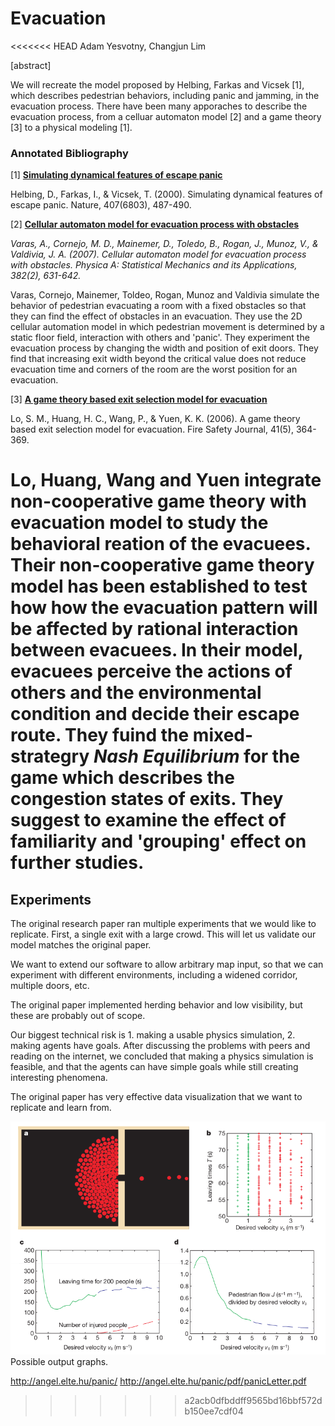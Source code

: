# Evacuation

<<<<<<< HEAD
Adam Yesvotny, Changjun Lim

[abstract]

We will recreate the model proposed by Helbing, Farkas and Vicsek [1], which describes pedestrian behaviors, including panic and jamming, in the evacuation process. There have been many apporaches to describe the evacuation process, from a celluar automaton model [2] and a game theory [3] to a physical modeling [1].




### Annotated Bibliography

[1] [**Simulating dynamical features of escape panic**](https://www.nature.com/nature/journal/v407/n6803/abs/407487a0.html)

Helbing, D., Farkas, I., & Vicsek, T. (2000). Simulating dynamical features of escape panic. Nature, 407(6803), 487-490.



[2] [**Cellular automaton model for evacuation process with obstacles**](http://www.sciencedirect.com/science/article/pii/S0378437107003676)

_Varas, A., Cornejo, M. D., Mainemer, D., Toledo, B., Rogan, J., Munoz, V., & Valdivia, J. A. (2007). Cellular automaton model for evacuation process with obstacles. Physica A: Statistical Mechanics and its Applications, 382(2), 631-642._

Varas, Cornejo, Mainemer, Toldeo, Rogan, Munoz and Valdivia simulate the behavior of pedestrian evacuating a room with a fixed obstacles so that they can find the effect of obstacles in an evacuation. They use the 2D cellular automation model in which pedestrian movement is determined by a static floor field, interaction with others and 'panic'. They experiment the evacuation process by changing the width and position of exit doors. They find that increasing exit width beyond the critical value does not reduce evacuation time and corners of the room are the worst position for an evacuation.

[3] [**A game theory based exit selection model for evacuation**](http://www.sciencedirect.com/science/article/pii/S037971120600021X)

Lo, S. M., Huang, H. C., Wang, P., & Yuen, K. K. (2006). A game theory based exit selection model for evacuation. Fire Safety Journal, 41(5), 364-369.

Lo, Huang, Wang and Yuen integrate non-cooperative game theory with evacuation model to study the behavioral reation of the evacuees. Their non-cooperative game theory model has been established to test how how the evacuation pattern will be affected by rational interaction between evacuees. In their model, evacuees perceive the actions of others and the environmental condition and decide their escape route. They fuind the mixed-strategry _Nash Equilibrium_ for the game which describes the congestion states of exits. They suggest to examine the effect of familiarity and 'grouping' effect on further studies.
=======
## Experiments
The original research paper ran multiple experiments that we would like to replicate.
First, a single exit with a large crowd. This will let us validate our model matches the original paper.

We want to extend our software to allow arbitrary map input, so that we can experiment with different environments, including a widened corridor, multiple doors, etc.

The original paper implemented herding behavior and low visibility, but these are probably out of scope.

Our biggest technical risk is 1. making a usable physics simulation, 2. making agents have goals. After discussing the problems with peers and reading on the internet, we concluded that making a physics simulation is feasible, and that the agents can have simple goals while still creating interesting phenomena.

The original paper has very effective data visualization that we want to replicate and learn from.

![Sample Output](media/sampleOutput.png)
Possible output graphs.

http://angel.elte.hu/panic/
http://angel.elte.hu/panic/pdf/panicLetter.pdf
>>>>>>> a2acb0dfbddff9565bd16bbf572db150ee7cdf04
